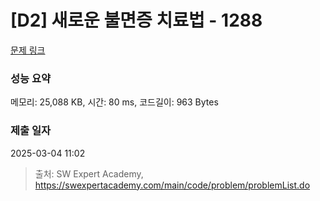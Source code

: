 # [D2] 새로운 불면증 치료법 - 1288 

[문제 링크](https://swexpertacademy.com/main/code/problem/problemDetail.do?contestProbId=AV18_yw6I9MCFAZN) 

### 성능 요약

메모리: 25,088 KB, 시간: 80 ms, 코드길이: 963 Bytes

### 제출 일자

2025-03-04 11:02



> 출처: SW Expert Academy, https://swexpertacademy.com/main/code/problem/problemList.do